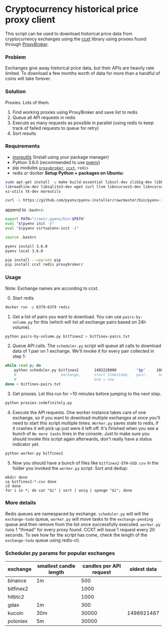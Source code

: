 Cryptocurrency historical price proxy client
========================================

This script can be used to download historical price data from cryptocurrency exchanges using the [ccxt](https://github.com/ccxt/ccxt) library using proxies found through [ProxyBroker](https://github.com/constverum/ProxyBroker). 

### Problem
Exchanges give away historical price data, but their APIs are heavily rate limited. To download a few months worth of data for more than a handful of coins will take forever. 

### Solution
Proxies. Lots of them.

1. Find working proxies using ProxyBroker and save list to redis
2. Queue all API requests in redis
3. Execute as many requests as possible in parallel (using redis to keep track of failed requests to queue for retry)
4. Sort results

### Requirements
- [moreutils](https://rentes.github.io/unix/utilities/2015/07/27/moreutils-package/) (Install using your package manager)
- Python 3.6.0 (recommended to use [pyenv](https://github.com/pyenv/pyenv))
- pip modules [`proxybroker`](https://github.com/constverum/ProxyBroker), [`ccxt`](https://github.com/ccxt/ccxt), `redis`
- redis _or_ docker
__Setup Python + packages on Ubuntu:__

```sh
sudo apt-get install -y make build-essential libssl-dev zlib1g-dev libbz2-dev \
libreadline-dev libsqlite3-dev wget curl llvm libncurses5-dev libncursesw5-dev \
xz-utils tk-dev moreutils

curl -L https://github.com/pyenv/pyenv-installer/raw/master/bin/pyenv-installer | bash
```

append to `.bashrc`:

```sh
export PATH="/root/.pyenv/bin:$PATH"
eval "$(pyenv init -)"
eval "$(pyenv virtualenv-init -)"
```

```sh
source .bashrc

pyenv install 3.6.0
pyenv local 3.6.0

pip install --upgrade pip
pip install ccxt redis proxybroker/
```


### Usage
Note: Exchange names are according to ccxt.

0. Start redis
```sh
docker run -p 6379:6379 redis
```
1. Get a list of pairs you want to download. You can use `pairs-by-volume.py` for this (which will list all exchange pairs based on 24h volume).
```sh
python pairs-by-volume.py bitfinex2 > bitfinex-pairs.txt
```
2. Queue API calls. The `scheduler.py` script will queue all calls to download data of 1 pair on 1 exchange. We'll invoke it for every pair collected in step 1:
```sh
while read p; do
	python scheduler.py bitfinex2       1483228800         "$p"     1000                                            60                        1m
	#                    exchange,      start timestamp,   pair,     how many candles per request the API returns, candle length in seconds, candle length as ccxt duration string
	#                                   end = now
done < bitfinex-pairs.txt
```
3. Get proxies. Let this run for ~10 minutes before jumping to the next step.
```sh
python proxies-indefinitely.py
```
4. Execute the API requests. One worker instance takes care of one exchange, so if you want to download multiple exchanges at once you'll need to start this script multiple times. `Worker.py` saves state to redis, if it crashes it will pick up just were it left off. It's finished when you see a bunch of `No more tasks` lines in the console. Just to make sure you should invoke this script again afterwards, don't really have a status indicator yet.
```sh
python worker.py bitfinex2
```
5. Now you should have a bunch of files like `bitfinex2-ETH-USD.csv` in the folder you invoked the `worker.py` script. Sort and dedup:
```
mkdir done
cp bitfinex2-*.csv done
cd done
for i in *; do cat "$i" | sort | uniq | sponge "$i"; done
```


### More details
Redis queues are namespaced by exchange. `scheduler.py` will will the `exchange-todo` queue, `worker.py` will move tasks to the `exchange-pending` queue and then remove from the list once successfully executed. `worker.py` runs 1 "thread" for every proxy found. CCXT will issue 1 request every 20 seconds. To see how far the script has come, check the length of the `exchange-todo` queue using redis-cli.


### Scheduler.py params for popular exchanges
| exchange  | smallest candle length | candles per API request | oldest data |
| -------   | --------------------   | ----------------------- | ----------- |
| binance   |    1m                  |    500                  |             |
| bitfinex2 |                        |   1000                  |             |
| hitbtc2   |                        |      1000               |             |
| gdax      |       1m               |        300              |             |
| kucoin    |       30m              | 30000                   | 1498921487  |
| poloniex  |       5m               | 30000                   |             |

